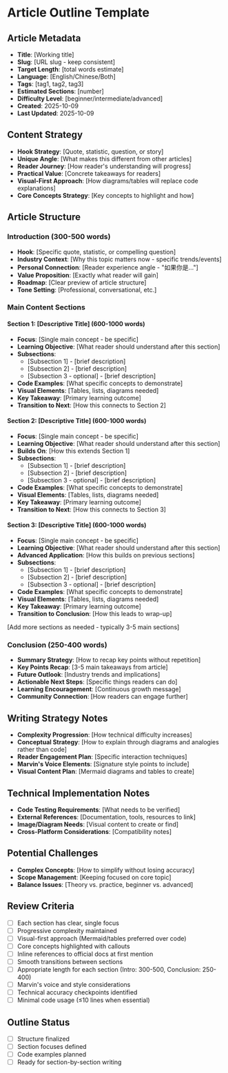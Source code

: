 # Article Outline Template

## Article Metadata
- **Title**: [Working title]
- **Slug**: [URL slug - keep consistent]
- **Target Length**: [total words estimate]
- **Language**: [English/Chinese/Both]
- **Tags**: [tag1, tag2, tag3]
- **Estimated Sections**: [number]
- **Difficulty Level**: [beginner/intermediate/advanced]
- **Created**: 2025-10-09
- **Last Updated**: 2025-10-09

## Content Strategy
- **Hook Strategy**: [Quote, statistic, question, or story]
- **Unique Angle**: [What makes this different from other articles]
- **Reader Journey**: [How reader's understanding will progress]
- **Practical Value**: [Concrete takeaways for readers]
- **Visual-First Approach**: [How diagrams/tables will replace code explanations]
- **Core Concepts Strategy**: [Key concepts to highlight and how]

## Article Structure

### Introduction (300-500 words)
- **Hook**: [Specific quote, statistic, or compelling question]
- **Industry Context**: [Why this topic matters now - specific trends/events]
- **Personal Connection**: [Reader experience angle - "如果你是..."]
- **Value Proposition**: [Exactly what reader will gain]
- **Roadmap**: [Clear preview of article structure]
- **Tone Setting**: [Professional, conversational, etc.]

### Main Content Sections

#### Section 1: [Descriptive Title] (600-1000 words)
- **Focus**: [Single main concept - be specific]
- **Learning Objective**: [What reader should understand after this section]
- **Subsections**:
  - [Subsection 1] - [brief description]
  - [Subsection 2] - [brief description]
  - [Subsection 3 - optional] - [brief description]
- **Code Examples**: [What specific concepts to demonstrate]
- **Visual Elements**: [Tables, lists, diagrams needed]
- **Key Takeaway**: [Primary learning outcome]
- **Transition to Next**: [How this connects to Section 2]

#### Section 2: [Descriptive Title] (600-1000 words)
- **Focus**: [Single main concept - be specific]
- **Learning Objective**: [What reader should understand after this section]
- **Builds On**: [How this extends Section 1]
- **Subsections**:
  - [Subsection 1] - [brief description]
  - [Subsection 2] - [brief description]
  - [Subsection 3 - optional] - [brief description]
- **Code Examples**: [What specific concepts to demonstrate]
- **Visual Elements**: [Tables, lists, diagrams needed]
- **Key Takeaway**: [Primary learning outcome]
- **Transition to Next**: [How this connects to Section 3]

#### Section 3: [Descriptive Title] (600-1000 words)
- **Focus**: [Single main concept - be specific]
- **Learning Objective**: [What reader should understand after this section]
- **Advanced Application**: [How this builds on previous sections]
- **Subsections**:
  - [Subsection 1] - [brief description]
  - [Subsection 2] - [brief description]
  - [Subsection 3 - optional] - [brief description]
- **Code Examples**: [What specific concepts to demonstrate]
- **Visual Elements**: [Tables, lists, diagrams needed]
- **Key Takeaway**: [Primary learning outcome]
- **Transition to Conclusion**: [How this leads to wrap-up]

[Add more sections as needed - typically 3-5 main sections]

### Conclusion (250-400 words)
- **Summary Strategy**: [How to recap key points without repetition]
- **Key Points Recap**: [3-5 main takeaways from article]
- **Future Outlook**: [Industry trends and implications]
- **Actionable Next Steps**: [Specific things readers can do]
- **Learning Encouragement**: [Continuous growth message]
- **Community Connection**: [How readers can engage further]

## Writing Strategy Notes
- **Complexity Progression**: [How technical difficulty increases]
- **Conceptual Strategy**: [How to explain through diagrams and analogies rather than code]
- **Reader Engagement Plan**: [Specific interaction techniques]
- **Marvin's Voice Elements**: [Signature style points to include]
- **Visual Content Plan**: [Mermaid diagrams and tables to create]

## Technical Implementation Notes
- **Code Testing Requirements**: [What needs to be verified]
- **External References**: [Documentation, tools, resources to link]
- **Image/Diagram Needs**: [Visual content to create or find]
- **Cross-Platform Considerations**: [Compatibility notes]

## Potential Challenges
- **Complex Concepts**: [How to simplify without losing accuracy]
- **Scope Management**: [Keeping focused on core topic]
- **Balance Issues**: [Theory vs. practice, beginner vs. advanced]

## Review Criteria
- [ ] Each section has clear, single focus
- [ ] Progressive complexity maintained
- [ ] Visual-first approach (Mermaid/tables preferred over code)
- [ ] Core concepts highlighted with callouts
- [ ] Inline references to official docs at first mention
- [ ] Smooth transitions between sections
- [ ] Appropriate length for each section (Intro: 300-500, Conclusion: 250-400)
- [ ] Marvin's voice and style considerations
- [ ] Technical accuracy checkpoints identified
- [ ] Minimal code usage (≤10 lines when essential)

## Outline Status
- [ ] Structure finalized
- [ ] Section focuses defined
- [ ] Code examples planned
- [ ] Ready for section-by-section writing
